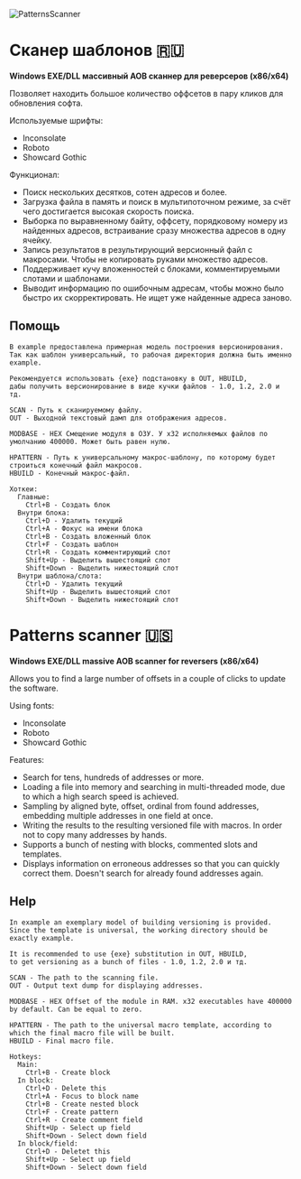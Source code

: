 ![PatternsScanner](https://user-images.githubusercontent.com/89551246/132249559-234a812a-4df1-4d72-bb49-ae94866f56b2.jpg)

# Сканер шаблонов :ru:
**Windows EXE/DLL массивный AOB сканнер для реверсеров (x86/x64)**

Позволяет находить большое количество оффсетов в пару кликов для обновления софта.

Используемые шрифты:
- Inconsolate
- Roboto
- Showcard Gothic

Функционал:
- Поиск нескольких десятков, сотен адресов и более.
- Загрузка файла в память и поиск в мультипоточном режиме, за счёт чего достигается высокая скорость поиска.
- Выборка по выравненному байту, оффсету, порядковому номеру из найденных адресов, встраивание сразу множества адресов в одну ячейку.
- Запись результатов в результирующий версионный файл с макросами. Чтобы не копировать руками множество адресов.
- Поддерживает кучу вложенностей с блоками, комментируемыми слотами и шаблонами.
- Выводит информацию по ошибочным адресам, чтобы можно было быстро их скорректировать. Не ищет уже найденные адреса заново.

## Помощь
```
В example предоставлена примерная модель построения версионирования.
Так как шаблон универсальный, то рабочая директория должна быть именно example.

Рекомендуется использовать {exe} подстановку в OUT, HBUILD, 
дабы получить версионирование в виде кучки файлов - 1.0, 1.2, 2.0 и тд.

SCAN - Путь к сканируемому файлу.
OUT - Выходной текстовый дамп для отображения адресов.

MODBASE - HEX Смещение модуля в ОЗУ. У x32 исполняемых файлов по умолчанию 400000. Может быть равен нулю.

HPATTERN - Путь к универсальному макрос-шаблону, по которому будет строиться конечный файл макросов.
HBUILD - Конечный макрос-файл.

Хоткеи:
  Главные:
    Ctrl+B - Создать блок
  Внутри блока:
    Ctrl+D - Удалить текущий
    Ctrl+A - Фокус на имени блока
    Ctrl+B - Создать вложенный блок
    Ctrl+F - Создать шаблон
    Ctrl+R - Создать комментирующий слот
    Shift+Up - Выделить вышестоящий слот
    Shift+Down - Выделить нижестоящий слот
  Внутри шаблона/слота:
    Ctrl+D - Удалить текущий
    Shift+Up - Выделить вышестоящий слот
    Shift+Down - Выделить нижестоящий слот
```

# Patterns scanner :us:
**Windows EXE/DLL massive AOB scanner for reversers (x86/x64)**

Allows you to find a large number of offsets in a couple of clicks to update the software.

Using fonts:
- Inconsolate
- Roboto
- Showcard Gothic

Features:
- Search for tens, hundreds of addresses or more.
- Loading a file into memory and searching in multi-threaded mode, due to which a high search speed is achieved.
- Sampling by aligned byte, offset, ordinal from found addresses, embedding multiple addresses in one field at once.
- Writing the results to the resulting versioned file with macros. In order not to copy many addresses by hands.
- Supports a bunch of nesting with blocks, commented slots and templates.
- Displays information on erroneous addresses so that you can quickly correct them. Doesn't search for already found addresses again.

## Help
```
In example an exemplary model of building versioning is provided. 
Since the template is universal, the working directory should be exactly example.

It is recommended to use {exe} substitution in OUT, HBUILD,
to get versioning as a bunch of files - 1.0, 1.2, 2.0 и тд.

SCAN - The path to the scanning file.
OUT - Output text dump for displaying addresses.

MODBASE - HEX Offset of the module in RAM. x32 executables have 400000 by default. Can be equal to zero.

HPATTERN - The path to the universal macro template, according to which the final macro file will be built.
HBUILD - Final macro file.

Hotkeys:
  Main:
    Ctrl+B - Create block
  In block:
    Ctrl+D - Delete this
    Ctrl+A - Focus to block name
    Ctrl+B - Create nested block
    Ctrl+F - Create pattern
    Ctrl+R - Create comment field
    Shift+Up - Select up field
    Shift+Down - Select down field
  In block/field:
    Ctrl+D - Deletet this
    Shift+Up - Select up field
    Shift+Down - Select down field
```
